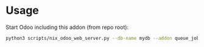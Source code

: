 # Usage

Start Odoo including this addon (from repo root):

```bash
python3 scripts/nix_odoo_web_server.py --db-name mydb --addon queue_job_web_notify
```
